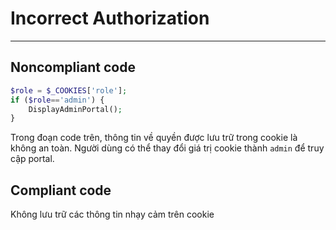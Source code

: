 # Incorrect Authorization

<hr>

## Noncompliant code

```php
$role = $_COOKIES['role'];
if ($role=='admin') {
    DisplayAdminPortal();
}
```

Trong đoạn code trên, thông tin về quyền được lưu trữ trong cookie là không an toàn. Người dùng có thể thay đổi giá trị cookie thành `admin` để truy cập portal.


## Compliant code

Không lưu trữ các thông tin nhạy cảm trên cookie
